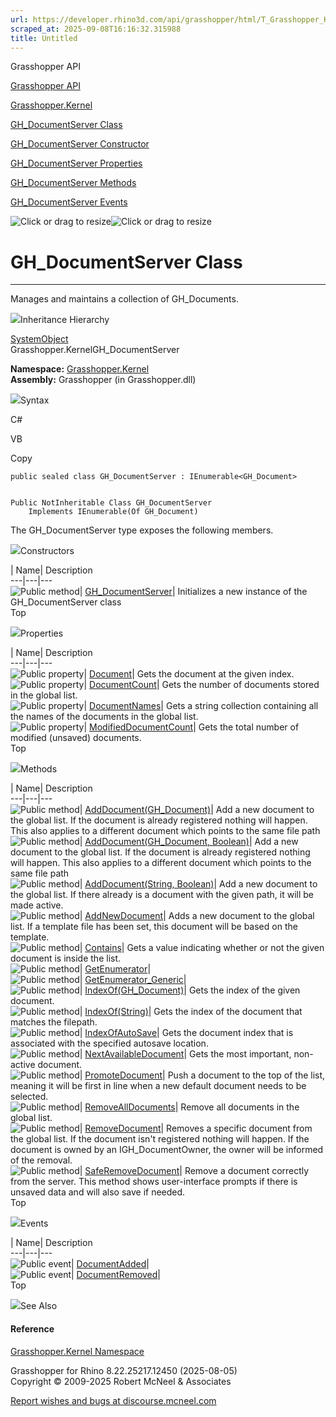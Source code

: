 ```yaml
---
url: https://developer.rhino3d.com/api/grasshopper/html/T_Grasshopper_Kernel_GH_DocumentServer.htm
scraped_at: 2025-09-08T16:16:32.315988
title: Untitled
---
```


Grasshopper API

[Grasshopper API](../html/723c01da-9986-4db2-8f53-6f3a7494df75.htm
"Grasshopper API")

[Grasshopper.Kernel](../html/N_Grasshopper_Kernel.htm "Grasshopper.Kernel")

[GH_DocumentServer Class](../html/T_Grasshopper_Kernel_GH_DocumentServer.htm
"GH_DocumentServer Class")

[GH_DocumentServer Constructor
](../html/M_Grasshopper_Kernel_GH_DocumentServer__ctor.htm "GH_DocumentServer
Constructor ")

[GH_DocumentServer
Properties](../html/Properties_T_Grasshopper_Kernel_GH_DocumentServer.htm
"GH_DocumentServer Properties")

[GH_DocumentServer
Methods](../html/Methods_T_Grasshopper_Kernel_GH_DocumentServer.htm
"GH_DocumentServer Methods")

[GH_DocumentServer
Events](../html/Events_T_Grasshopper_Kernel_GH_DocumentServer.htm
"GH_DocumentServer Events")

![Click or drag to resize](../icons/TocOpen.gif)![Click or drag to
resize](../icons/TocClose.gif)

# GH_DocumentServer Class  
  
---  
  
Manages and maintains a collection of GH_Documents.

![](../icons/SectionExpanded.png)Inheritance Hierarchy

[SystemObject](https://docs.microsoft.com/dotnet/api/system.object)  
Grasshopper.KernelGH_DocumentServer  

**Namespace:** [Grasshopper.Kernel](N_Grasshopper_Kernel.htm)  
**Assembly:** Grasshopper (in Grasshopper.dll)

![](../icons/SectionExpanded.png)Syntax

C#

VB

Copy

    
    
    public sealed class GH_DocumentServer : IEnumerable<GH_Document>
    
    
    Public NotInheritable Class GH_DocumentServer
    	Implements IEnumerable(Of GH_Document)

The GH_DocumentServer type exposes the following members.

![](../icons/SectionExpanded.png)Constructors

| Name| Description  
---|---|---  
![Public method](../icons/pubmethod.gif)|
[GH_DocumentServer](M_Grasshopper_Kernel_GH_DocumentServer__ctor.htm)|
Initializes a new instance of the GH_DocumentServer class  
Top

![](../icons/SectionExpanded.png)Properties

| Name| Description  
---|---|---  
![Public property](../icons/pubproperty.gif)|
[Document](P_Grasshopper_Kernel_GH_DocumentServer_Document.htm)|  Gets the
document at the given index.  
![Public property](../icons/pubproperty.gif)|
[DocumentCount](P_Grasshopper_Kernel_GH_DocumentServer_DocumentCount.htm)|
Gets the number of documents stored in the global list.  
![Public property](../icons/pubproperty.gif)|
[DocumentNames](P_Grasshopper_Kernel_GH_DocumentServer_DocumentNames.htm)|
Gets a string collection containing all the names of the documents in the
global list.  
![Public property](../icons/pubproperty.gif)|
[ModifiedDocumentCount](P_Grasshopper_Kernel_GH_DocumentServer_ModifiedDocumentCount.htm)|
Gets the total number of modified (unsaved) documents.  
Top

![](../icons/SectionExpanded.png)Methods

| Name| Description  
---|---|---  
![Public method](../icons/pubmethod.gif)|
[AddDocument(GH_Document)](M_Grasshopper_Kernel_GH_DocumentServer_AddDocument.htm)|
Add a new document to the global list. If the document is already registered
nothing will happen. This also applies to a different document which points to
the same file path  
![Public method](../icons/pubmethod.gif)| [AddDocument(GH_Document,
Boolean)](M_Grasshopper_Kernel_GH_DocumentServer_AddDocument_1.htm)|  Add a
new document to the global list. If the document is already registered nothing
will happen. This also applies to a different document which points to the
same file path  
![Public method](../icons/pubmethod.gif)| [AddDocument(String,
Boolean)](M_Grasshopper_Kernel_GH_DocumentServer_AddDocument_2.htm)|  Add a
new document to the global list. If there already is a document with the given
path, it will be made active.  
![Public method](../icons/pubmethod.gif)|
[AddNewDocument](M_Grasshopper_Kernel_GH_DocumentServer_AddNewDocument.htm)|
Adds a new document to the global list. If a template file has been set, this
document will be based on the template.  
![Public method](../icons/pubmethod.gif)|
[Contains](M_Grasshopper_Kernel_GH_DocumentServer_Contains.htm)|  Gets a value
indicating whether or not the given document is inside the list.  
![Public method](../icons/pubmethod.gif)|
[GetEnumerator](M_Grasshopper_Kernel_GH_DocumentServer_GetEnumerator.htm)|  
![Public method](../icons/pubmethod.gif)|
[GetEnumerator_Generic](M_Grasshopper_Kernel_GH_DocumentServer_GetEnumerator_Generic.htm)|  
![Public method](../icons/pubmethod.gif)|
[IndexOf(GH_Document)](M_Grasshopper_Kernel_GH_DocumentServer_IndexOf.htm)|
Gets the index of the given document.  
![Public method](../icons/pubmethod.gif)|
[IndexOf(String)](M_Grasshopper_Kernel_GH_DocumentServer_IndexOf_1.htm)|  Gets
the index of the document that matches the filepath.  
![Public method](../icons/pubmethod.gif)|
[IndexOfAutoSave](M_Grasshopper_Kernel_GH_DocumentServer_IndexOfAutoSave.htm)|
Gets the document index that is associated with the specified autosave
location.  
![Public method](../icons/pubmethod.gif)|
[NextAvailableDocument](M_Grasshopper_Kernel_GH_DocumentServer_NextAvailableDocument.htm)|
Gets the most important, non-active document.  
![Public method](../icons/pubmethod.gif)|
[PromoteDocument](M_Grasshopper_Kernel_GH_DocumentServer_PromoteDocument.htm)|
Push a document to the top of the list, meaning it will be first in line when
a new default document needs to be selected.  
![Public method](../icons/pubmethod.gif)|
[RemoveAllDocuments](M_Grasshopper_Kernel_GH_DocumentServer_RemoveAllDocuments.htm)|
Remove all documents in the global list.  
![Public method](../icons/pubmethod.gif)|
[RemoveDocument](M_Grasshopper_Kernel_GH_DocumentServer_RemoveDocument.htm)|
Removes a specific document from the global list. If the document isn't
registered nothing will happen. If the document is owned by an
IGH_DocumentOwner, the owner will be informed of the removal.  
![Public method](../icons/pubmethod.gif)|
[SafeRemoveDocument](M_Grasshopper_Kernel_GH_DocumentServer_SafeRemoveDocument.htm)|
Remove a document correctly from the server. This method shows user-interface
prompts if there is unsaved data and will also save if needed.  
Top

![](../icons/SectionExpanded.png)Events

| Name| Description  
---|---|---  
![Public event](../icons/pubevent.gif)|
[DocumentAdded](E_Grasshopper_Kernel_GH_DocumentServer_DocumentAdded.htm)|  
![Public event](../icons/pubevent.gif)|
[DocumentRemoved](E_Grasshopper_Kernel_GH_DocumentServer_DocumentRemoved.htm)|  
Top

![](../icons/SectionExpanded.png)See Also

#### Reference

[Grasshopper.Kernel Namespace](N_Grasshopper_Kernel.htm)

Grasshopper for Rhino 8.22.25217.12450 (2025-08-05)  
Copyright © 2009-2025 Robert McNeel & Associates

[Report wishes and bugs at
discourse.mcneel.com](https://discourse.mcneel.com/c/grasshopper)

